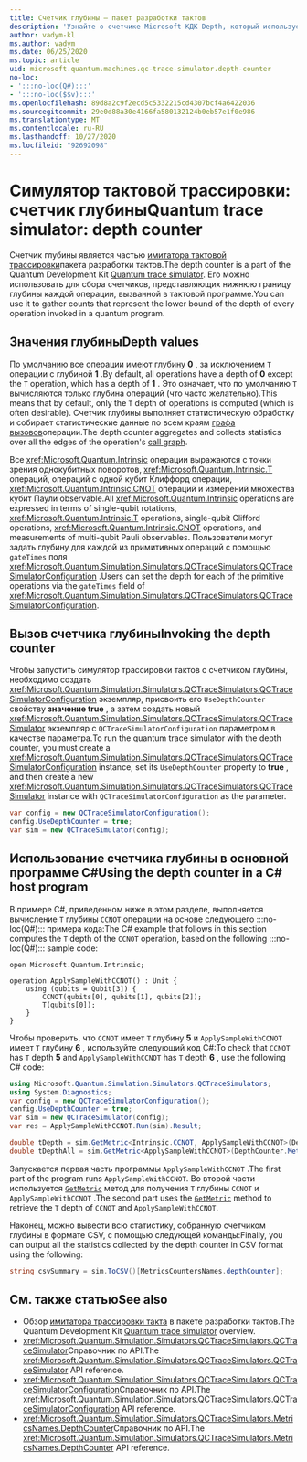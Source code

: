 ```yaml
---
title: Счетчик глубины — пакет разработки тактов
description: 'Узнайте о счетчике Microsoft КДК Depth, который использует симулятор трассировки тактов для сбора данных о глубине каждой операции, вызванной в :::no-loc(Q#)::: программе.'
author: vadym-kl
ms.author: vadym
ms.date: 06/25/2020
ms.topic: article
uid: microsoft.quantum.machines.qc-trace-simulator.depth-counter
no-loc:
- ':::no-loc(Q#):::'
- ':::no-loc($$v):::'
ms.openlocfilehash: 89d8a2c9f2ecd5c5332215cd4307bcf4a6422036
ms.sourcegitcommit: 29e0d88a30e4166fa580132124b0eb57e1f0e986
ms.translationtype: MT
ms.contentlocale: ru-RU
ms.lasthandoff: 10/27/2020
ms.locfileid: "92692098"
---
```

# <a name="quantum-trace-simulator-depth-counter"></a><span data-ttu-id="4cb7e-103">Симулятор тактовой трассировки: счетчик глубины</span><span class="sxs-lookup"><span data-stu-id="4cb7e-103">Quantum trace simulator: depth counter</span></span>

<span data-ttu-id="4cb7e-104">Счетчик глубины является частью [имитатора тактовой трассировки](xref:microsoft.quantum.machines.qc-trace-simulator.intro)пакета разработки тактов.</span><span class="sxs-lookup"><span data-stu-id="4cb7e-104">The depth counter is a part of the Quantum Development Kit [Quantum trace simulator](xref:microsoft.quantum.machines.qc-trace-simulator.intro).</span></span>
<span data-ttu-id="4cb7e-105">Его можно использовать для сбора счетчиков, представляющих нижнюю границу глубины каждой операции, вызванной в тактовой программе.</span><span class="sxs-lookup"><span data-stu-id="4cb7e-105">You can use it to gather counts that represent the lower bound of the depth of every operation invoked in a quantum program.</span></span> 

## <a name="depth-values"></a><span data-ttu-id="4cb7e-106">Значения глубины</span><span class="sxs-lookup"><span data-stu-id="4cb7e-106">Depth values</span></span>

<span data-ttu-id="4cb7e-107">По умолчанию все операции имеют глубину **0** , за исключением `T` операции с глубиной **1** .</span><span class="sxs-lookup"><span data-stu-id="4cb7e-107">By default, all operations have a depth of **0** except the `T` operation, which has a depth of **1** .</span></span> <span data-ttu-id="4cb7e-108">Это означает, что по умолчанию `T` вычисляются только глубина операций (что часто желательно).</span><span class="sxs-lookup"><span data-stu-id="4cb7e-108">This means that by default, only the `T` depth of operations is computed (which is often desirable).</span></span> <span data-ttu-id="4cb7e-109">Счетчик глубины выполняет статистическую обработку и собирает статистические данные по всем краям [графа вызовов](https://en.wikipedia.org/wiki/Call_graph)операции.</span><span class="sxs-lookup"><span data-stu-id="4cb7e-109">The depth counter aggregates and collects statistics over all the edges of the operation's [call graph](https://en.wikipedia.org/wiki/Call_graph).</span></span>

<span data-ttu-id="4cb7e-110">Все <xref:Microsoft.Quantum.Intrinsic> операции выражаются с точки зрения однокубитных поворотов, <xref:Microsoft.Quantum.Intrinsic.T> операций, операций с одной кубит Клиффорд операции, <xref:Microsoft.Quantum.Intrinsic.CNOT> операций и измерений множества кубит Паули observable.</span><span class="sxs-lookup"><span data-stu-id="4cb7e-110">All <xref:Microsoft.Quantum.Intrinsic> operations are expressed in terms of single-qubit rotations, <xref:Microsoft.Quantum.Intrinsic.T> operations, single-qubit Clifford operations, <xref:Microsoft.Quantum.Intrinsic.CNOT> operations, and measurements of multi-qubit Pauli observables.</span></span> <span data-ttu-id="4cb7e-111">Пользователи могут задать глубину для каждой из примитивных операций с помощью `gateTimes` поля <xref:Microsoft.Quantum.Simulation.Simulators.QCTraceSimulators.QCTraceSimulatorConfiguration> .</span><span class="sxs-lookup"><span data-stu-id="4cb7e-111">Users can set the depth for each of the primitive operations via the `gateTimes` field of <xref:Microsoft.Quantum.Simulation.Simulators.QCTraceSimulators.QCTraceSimulatorConfiguration>.</span></span>

## <a name="invoking-the-depth-counter"></a><span data-ttu-id="4cb7e-112">Вызов счетчика глубины</span><span class="sxs-lookup"><span data-stu-id="4cb7e-112">Invoking the depth counter</span></span>

<span data-ttu-id="4cb7e-113">Чтобы запустить симулятор трассировки тактов с счетчиком глубины, необходимо создать <xref:Microsoft.Quantum.Simulation.Simulators.QCTraceSimulators.QCTraceSimulatorConfiguration> экземпляр, присвоить его `UseDepthCounter` свойству **значение true** , а затем создать новый <xref:Microsoft.Quantum.Simulation.Simulators.QCTraceSimulators.QCTraceSimulator> экземпляр с `QCTraceSimulatorConfiguration` параметром в качестве параметра.</span><span class="sxs-lookup"><span data-stu-id="4cb7e-113">To run the quantum trace simulator with the depth counter, you must create a <xref:Microsoft.Quantum.Simulation.Simulators.QCTraceSimulators.QCTraceSimulatorConfiguration> instance, set its `UseDepthCounter` property to **true** , and then create a new <xref:Microsoft.Quantum.Simulation.Simulators.QCTraceSimulators.QCTraceSimulator> instance with `QCTraceSimulatorConfiguration` as the parameter.</span></span> 

```csharp
var config = new QCTraceSimulatorConfiguration();
config.UseDepthCounter = true;
var sim = new QCTraceSimulator(config);
```

## <a name="using-the-depth-counter-in-a-c-host-program"></a><span data-ttu-id="4cb7e-114">Использование счетчика глубины в основной программе C#</span><span class="sxs-lookup"><span data-stu-id="4cb7e-114">Using the depth counter in a C# host program</span></span>

<span data-ttu-id="4cb7e-115">В примере C#, приведенном ниже в этом разделе, выполняется вычисление `T` глубины `CCNOT` операции на основе следующего :::no-loc(Q#)::: примера кода:</span><span class="sxs-lookup"><span data-stu-id="4cb7e-115">The C# example that follows in this section computes the `T` depth of the `CCNOT` operation, based on the following :::no-loc(Q#)::: sample code:</span></span>

```qsharp
open Microsoft.Quantum.Intrinsic;

operation ApplySampleWithCCNOT() : Unit {
    using (qubits = Qubit[3]) {
        CCNOT(qubits[0], qubits[1], qubits[2]);
        T(qubits[0]);
    }
}
```

<span data-ttu-id="4cb7e-116">Чтобы проверить, что `CCNOT` имеет `T` глубину **5** и `ApplySampleWithCCNOT` имеет `T` глубину **6** , используйте следующий код C#:</span><span class="sxs-lookup"><span data-stu-id="4cb7e-116">To check that `CCNOT` has `T` depth **5** and `ApplySampleWithCCNOT` has `T` depth **6** , use the following C# code:</span></span>

```csharp
using Microsoft.Quantum.Simulation.Simulators.QCTraceSimulators;
using System.Diagnostics;
var config = new QCTraceSimulatorConfiguration();
config.UseDepthCounter = true;
var sim = new QCTraceSimulator(config);
var res = ApplySampleWithCCNOT.Run(sim).Result;

double tDepth = sim.GetMetric<Intrinsic.CCNOT, ApplySampleWithCCNOT>(DepthCounter.Metrics.Depth);
double tDepthAll = sim.GetMetric<ApplySampleWithCCNOT>(DepthCounter.Metrics.Depth);
```

<span data-ttu-id="4cb7e-117">Запускается первая часть программы `ApplySampleWithCCNOT` .</span><span class="sxs-lookup"><span data-stu-id="4cb7e-117">The first part of the program runs `ApplySampleWithCCNOT`.</span></span> <span data-ttu-id="4cb7e-118">Во второй части используется [`GetMetric`](https://docs.microsoft.com/dotnet/api/microsoft.quantum.simulation.simulators.qctracesimulators.qctracesimulator.getmetric) метод для получения `T` глубины `CCNOT` и `ApplySampleWithCCNOT` .</span><span class="sxs-lookup"><span data-stu-id="4cb7e-118">The second part uses the [`GetMetric`](https://docs.microsoft.com/dotnet/api/microsoft.quantum.simulation.simulators.qctracesimulators.qctracesimulator.getmetric) method to retrieve the `T` depth of `CCNOT` and `ApplySampleWithCCNOT`.</span></span> 

<span data-ttu-id="4cb7e-119">Наконец, можно вывести всю статистику, собранную счетчиком глубины в формате CSV, с помощью следующей команды:</span><span class="sxs-lookup"><span data-stu-id="4cb7e-119">Finally, you can output all the statistics collected by the depth counter in CSV format using the following:</span></span>
```csharp
string csvSummary = sim.ToCSV()[MetricsCountersNames.depthCounter];
```

## <a name="see-also"></a><span data-ttu-id="4cb7e-120">См. также статью</span><span class="sxs-lookup"><span data-stu-id="4cb7e-120">See also</span></span>

- <span data-ttu-id="4cb7e-121">Обзор [имитатора трассировки такта](xref:microsoft.quantum.machines.qc-trace-simulator.intro) в пакете разработки тактов.</span><span class="sxs-lookup"><span data-stu-id="4cb7e-121">The Quantum Development Kit [Quantum trace simulator](xref:microsoft.quantum.machines.qc-trace-simulator.intro) overview.</span></span>
- <span data-ttu-id="4cb7e-122"><xref:Microsoft.Quantum.Simulation.Simulators.QCTraceSimulators.QCTraceSimulator>Справочник по API.</span><span class="sxs-lookup"><span data-stu-id="4cb7e-122">The <xref:Microsoft.Quantum.Simulation.Simulators.QCTraceSimulators.QCTraceSimulator> API reference.</span></span>
- <span data-ttu-id="4cb7e-123"><xref:Microsoft.Quantum.Simulation.Simulators.QCTraceSimulators.QCTraceSimulatorConfiguration>Справочник по API.</span><span class="sxs-lookup"><span data-stu-id="4cb7e-123">The <xref:Microsoft.Quantum.Simulation.Simulators.QCTraceSimulators.QCTraceSimulatorConfiguration> API reference.</span></span>
- <span data-ttu-id="4cb7e-124"><xref:Microsoft.Quantum.Simulation.Simulators.QCTraceSimulators.MetricsNames.DepthCounter>Справочник по API.</span><span class="sxs-lookup"><span data-stu-id="4cb7e-124">The <xref:Microsoft.Quantum.Simulation.Simulators.QCTraceSimulators.MetricsNames.DepthCounter> API reference.</span></span>

